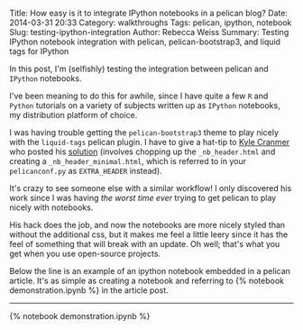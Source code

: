 Title: How easy is it to integrate IPython notebooks in a pelican blog?
Date: 2014-03-31 20:33
Category: walkthroughs
Tags: pelican, ipython, notebook
Slug: testing-ipython-integration
Author: Rebecca Weiss
Summary: Testing IPython notebook integration with pelican, pelican-bootstrap3, and liquid tags for IPython

In this post, I'm (selfishly) testing the integration between pelican and `IPython` notebooks.

I've been meaning to do this for awhile, since I have quite a few `R` and `Python` tutorials on a variety of subjects written up as `IPython` notebooks, my distribution platform of choice.

I was having trouble getting the `pelican-bootstrap3` theme to play nicely with the `liquid-tags` pelican plugin.  I have to give a hat-tip to [Kyle Cranmer][cranmer] who posted his [solution][cranmerhack] (involves chopping up the `_nb_header.html` and creating a `_nb_header_minimal.html`, which is referred to in your `pelicanconf.py` as `EXTRA_HEADER` instead).  

It's crazy to see someone else with a similar workflow!  I only discovered his work since I was having *the worst time ever* trying to get pelican to play nicely with notebooks.

His hack does the job, and now the notebooks are more nicely styled than without the additional css, but it makes me feel a little leery since it has the feel of something that will break with an update.  Oh well; that's what you get when you use open-source projects.

Below the line is an example of an ipython notebook embedded in a pelican article.  It's as simple as creating a notebook and referring to \{% notebook demonstration.ipynb %\} in the article post.

* * *

{% notebook demonstration.ipynb %}

[mozfest]: http://www.mozillafestival.org
[mozfest2013]: http://rjweiss.github.io/mozfest2013/
[cranmer]: http://theoryandpractice.org/
[cranmerhack]: http://theoryandpractice.org/2014/03/Testing-Pelican-Migration/